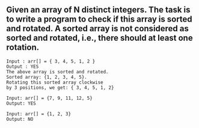 ## Given an array of N distinct integers. The task is to write a program to check if this array is sorted and rotated. A sorted array is not considered as sorted and rotated, i.e., there should at least one rotation.
```
Input : arr[] = { 3, 4, 5, 1, 2 }
Output : YES
The above array is sorted and rotated.
Sorted array: {1, 2, 3, 4, 5}. 
Rotating this sorted array clockwise 
by 3 positions, we get: { 3, 4, 5, 1, 2}

Input: arr[] = {7, 9, 11, 12, 5}
Output: YES

Input: arr[] = {1, 2, 3}
Output: NO
```
